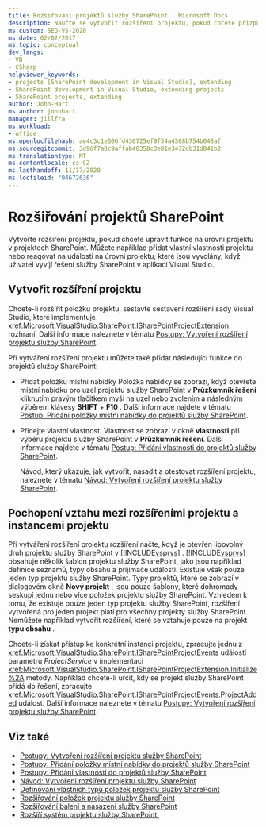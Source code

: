 ```yaml
---
title: Rozšiřování projektů služby SharePoint | Microsoft Docs
description: Naučte se vytvořit rozšíření projektu, pokud chcete přizpůsobit funkce na úrovni projektu v projektech SharePoint.
ms.custom: SEO-VS-2020
ms.date: 02/02/2017
ms.topic: conceptual
dev_langs:
- VB
- CSharp
helpviewer_keywords:
- projects [SharePoint development in Visual Studio], extending
- SharePoint development in Visual Studio, extending projects
- SharePoint projects, extending
author: John-Hart
ms.author: johnhart
manager: jillfra
ms.workload:
- office
ms.openlocfilehash: ae4c3c1e606fd436725ef9f54a4568b754b048af
ms.sourcegitcommit: 3d96f7a8c9affab40358c3e81e3472db31d841b2
ms.translationtype: MT
ms.contentlocale: cs-CZ
ms.lasthandoff: 11/17/2020
ms.locfileid: "94672636"
---
```

# <a name="extend-sharepoint-projects"></a>Rozšiřování projektů SharePoint
  Vytvořte rozšíření projektu, pokud chcete upravit funkce na úrovni projektu v projektech SharePoint. Můžete například přidat vlastní vlastnosti projektu nebo reagovat na události na úrovni projektu, které jsou vyvolány, když uživatel vyvíjí řešení služby SharePoint v aplikaci Visual Studio.

## <a name="create-project-extensions"></a>Vytvořit rozšíření projektu
 Chcete-li rozšířit položku projektu, sestavte sestavení rozšíření sady Visual Studio, které implementuje <xref:Microsoft.VisualStudio.SharePoint.ISharePointProjectExtension> rozhraní. Další informace naleznete v tématu [Postupy: Vytvoření rozšíření projektu služby SharePoint](../sharepoint/how-to-create-a-sharepoint-project-extension.md).

 Při vytváření rozšíření projektu můžete také přidat následující funkce do projektů služby SharePoint:

- Přidat položku místní nabídky Položka nabídky se zobrazí, když otevřete místní nabídku pro uzel projektu služby SharePoint v **Průzkumník řešení** kliknutím pravým tlačítkem myši na uzel nebo zvolením a následným výběrem klávesy **SHIFT** + **F10** . Další informace najdete v tématu [Postup: Přidání položky místní nabídky do projektů služby SharePoint](../sharepoint/how-to-add-a-shortcut-menu-item-to-sharepoint-projects.md).

- Přidejte vlastní vlastnost. Vlastnost se zobrazí v okně **vlastnosti** při výběru projektu služby SharePoint v **Průzkumník řešení**. Další informace najdete v tématu [Postup: Přidání vlastnosti do projektů služby SharePoint](../sharepoint/how-to-add-a-property-to-sharepoint-projects.md).

  Návod, který ukazuje, jak vytvořit, nasadit a otestovat rozšíření projektu, naleznete v tématu [Návod: Vytvoření rozšíření projektu služby SharePoint](../sharepoint/walkthrough-creating-a-sharepoint-project-extension.md).

## <a name="understand-the-relationship-between-project-extensions-and-project-instances"></a>Pochopení vztahu mezi rozšířeními projektu a instancemi projektu
 Při vytváření rozšíření projektu rozšíření načte, když je otevřen libovolný druh projektu služby SharePoint v [!INCLUDE[vsprvs](../sharepoint/includes/vsprvs-md.md)] . [!INCLUDE[vsprvs](../sharepoint/includes/vsprvs-md.md)] obsahuje několik šablon projektu služby SharePoint, jako jsou například definice seznamů, typy obsahu a přijímače událostí. Existuje však pouze jeden typ projektu služby SharePoint. Typy projektů, které se zobrazí v dialogovém okně **Nový projekt** , jsou pouze šablony, které dohromady seskupí jednu nebo více položek projektu služby SharePoint. Vzhledem k tomu, že existuje pouze jeden typ projektu služby SharePoint, rozšíření vytvořená pro jeden projekt platí pro všechny projekty služby SharePoint. Nemůžete například vytvořit rozšíření, které se vztahuje pouze na projekt **typu obsahu** .

 Chcete-li získat přístup ke konkrétní instanci projektu, zpracujte jednu z <xref:Microsoft.VisualStudio.SharePoint.ISharePointProjectEvents> událostí parametru *ProjectService* v implementaci <xref:Microsoft.VisualStudio.SharePoint.ISharePointProjectExtension.Initialize%2A> metody. Například chcete-li určit, kdy se projekt služby SharePoint přidá do řešení, zpracujte <xref:Microsoft.VisualStudio.SharePoint.ISharePointProjectEvents.ProjectAdded> událost. Další informace naleznete v tématu [Postupy: Vytvoření rozšíření projektu služby SharePoint](../sharepoint/how-to-create-a-sharepoint-project-extension.md).

## <a name="see-also"></a>Viz také
- [Postupy: Vytvoření rozšíření projektu služby SharePoint](../sharepoint/how-to-create-a-sharepoint-project-extension.md)
- [Postupy: Přidání položky místní nabídky do projektů služby SharePoint](../sharepoint/how-to-add-a-shortcut-menu-item-to-sharepoint-projects.md)
- [Postupy: Přidání vlastnosti do projektů služby SharePoint](../sharepoint/how-to-add-a-property-to-sharepoint-projects.md)
- [Návod: Vytvoření rozšíření projektu služby SharePoint](../sharepoint/walkthrough-creating-a-sharepoint-project-extension.md)
- [Definování vlastních typů položek projektu služby SharePoint](../sharepoint/defining-custom-sharepoint-project-item-types.md)
- [Rozšiřování položek projektu služby SharePoint](../sharepoint/extending-sharepoint-project-items.md)
- [Rozšiřování balení a nasazení služby SharePoint](../sharepoint/extending-sharepoint-packaging-and-deployment.md)
- [Rozšíří systém projektu služby SharePoint.](../sharepoint/extending-the-sharepoint-project-system.md)
